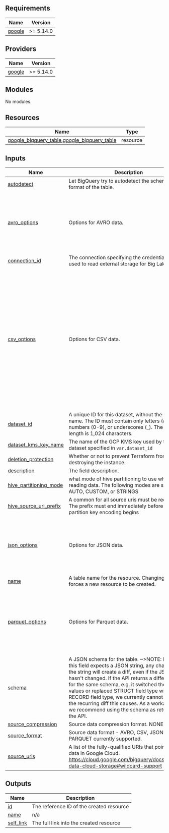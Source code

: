 <!-- BEGIN_TF_DOCS -->
## Requirements

| Name | Version |
|------|---------|
| <a name="requirement_google"></a> [google](#requirement\_google) | >= 5.14.0 |

## Providers

| Name | Version |
|------|---------|
| <a name="provider_google"></a> [google](#provider\_google) | >= 5.14.0 |

## Modules

No modules.

## Resources

| Name | Type |
|------|------|
| [google_bigquery_table.google_bigquery_table](https://registry.terraform.io/providers/hashicorp/google/latest/docs/resources/bigquery_table) | resource |

## Inputs

| Name | Description | Type | Default | Required |
|------|-------------|------|---------|:--------:|
| <a name="input_autodetect"></a> [autodetect](#input\_autodetect) | Let BigQuery try to autodetect the schema and format of the table. | `bool` | `true` | no |
| <a name="input_avro_options"></a> [avro\_options](#input\_avro\_options) | Options for AVRO data. | <pre>object(<br>    {<br>      # If is set to true, indicates whether to interpret logical types as the corresponding BigQuery data type<br>      # (for example, TIMESTAMP), instead of using the raw type (for example, INTEGER).<br>      use_avro_logical_types = optional(bool)<br>    }<br>  )</pre> | `null` | no |
| <a name="input_connection_id"></a> [connection\_id](#input\_connection\_id) | The connection specifying the credentials to be used to read external storage for Big Lake table | `string` | n/a | yes |
| <a name="input_csv_options"></a> [csv\_options](#input\_csv\_options) | Options for CSV data. | <pre>object(<br>    {<br>      # Default quote is required, see https://registry.terraform.io/providers/hashicorp/google/latest/docs/resources/bigquery_table#quote<br>      quote = optional(string, "\"")<br>      #  Indicates if BigQuery should accept rows that are missing trailing optional columns.<br>      allow_jagged_rows = optional(bool)<br>      # Indicates if BigQuery should allow quoted data sections that contain newline characters in a CSV file.<br>      # The default value is false.<br>      allow_quoted_newlines = optional(bool)<br>      #  The character encoding of the data. The supported values are UTF-8 or ISO-8859-1.<br>      encoding = optional(string)<br>      # The separator for fields in a CSV file.<br>      field_delimiter = optional(string)<br>      # The number of rows at the top of a CSV file that BigQuery will skip when reading the data.<br>      skip_leading_rows = optional(number)<br>    }<br>  )</pre> | `null` | no |
| <a name="input_dataset_id"></a> [dataset\_id](#input\_dataset\_id) | A unique ID for this dataset, without the project name. The ID must contain only letters (a-z, A-Z), numbers (0-9), or underscores (\_). The maximum length is 1,024 characters. | `string` | n/a | yes |
| <a name="input_dataset_kms_key_name"></a> [dataset\_kms\_key\_name](#input\_dataset\_kms\_key\_name) | The name of the GCP KMS key used by the dataset specified in `var.dataset_id` | `string` | n/a | yes |
| <a name="input_deletion_protection"></a> [deletion\_protection](#input\_deletion\_protection) | Whether or not to prevent Terraform from destroying the instance. | `bool` | `false` | no |
| <a name="input_description"></a> [description](#input\_description) | The field description. | `string` | n/a | yes |
| <a name="input_hive_partitioning_mode"></a> [hive\_partitioning\_mode](#input\_hive\_partitioning\_mode) | what mode of hive partitioning to use when reading data. The following modes are supported AUTO, CUSTOM, or STRINGS | `string` | `"AUTO"` | no |
| <a name="input_hive_source_uri_prefix"></a> [hive\_source\_uri\_prefix](#input\_hive\_source\_uri\_prefix) | A common for all source uris must be required. The prefix must end immediately before the partition key encoding begins | `string` | n/a | yes |
| <a name="input_json_options"></a> [json\_options](#input\_json\_options) | Options for JSON data. | <pre>object(<br>    {<br>      # The character encoding of the data. The supported values are UTF-8, UTF-16BE, UTF-16LE, UTF-32BE, and UTF-32LE.<br>      # The default value is UTF-8.<br>      encoding = optional(string)<br>    }<br>  )</pre> | `null` | no |
| <a name="input_name"></a> [name](#input\_name) | A table name for the resource. Changing this forces a new resource to be created. | `string` | n/a | yes |
| <a name="input_parquet_options"></a> [parquet\_options](#input\_parquet\_options) | Options for Parquet data. | <pre>object(<br>    {<br>      # Indicates whether to infer Parquet ENUM logical type as STRING instead of BYTES by default.<br>      enum_as_string = optional(bool)<br>      # Indicates whether to use schema inference specifically for Parquet LIST logical type.<br>      enable_list_inference = optional(bool)<br>    }<br>  )</pre> | `null` | no |
| <a name="input_schema"></a> [schema](#input\_schema) | A JSON schema for the table. ~>NOTE: Because this field expects a JSON string, any changes to the string will create a diff, even if the JSON itself hasn't changed. If the API returns a different value for the same schema, e.g. it switched the order of values or replaced STRUCT field type with RECORD field type, we currently cannot suppress the recurring diff this causes. As a workaround, we recommend using the schema as returned by the API. | `string` | `""` | no |
| <a name="input_source_compression"></a> [source\_compression](#input\_source\_compression) | Source data compression format. NONE or GZIP. | `string` | `"NONE"` | no |
| <a name="input_source_format"></a> [source\_format](#input\_source\_format) | Source data format - AVRO, CSV, JSON, PARQUET currently supported. | `string` | `"PARQUET"` | no |
| <a name="input_source_uris"></a> [source\_uris](#input\_source\_uris) | A list of the fully-qualified URIs that point to your data in Google Cloud. https://cloud.google.com/bigquery/docs/external-data-cloud-storage#wildcard-support | `list(string)` | `[]` | no |

## Outputs

| Name | Description |
|------|-------------|
| <a name="output_id"></a> [id](#output\_id) | The reference ID of the created resource |
| <a name="output_name"></a> [name](#output\_name) | n/a |
| <a name="output_self_link"></a> [self\_link](#output\_self\_link) | The full link into the created resource |
<!-- END_TF_DOCS -->
